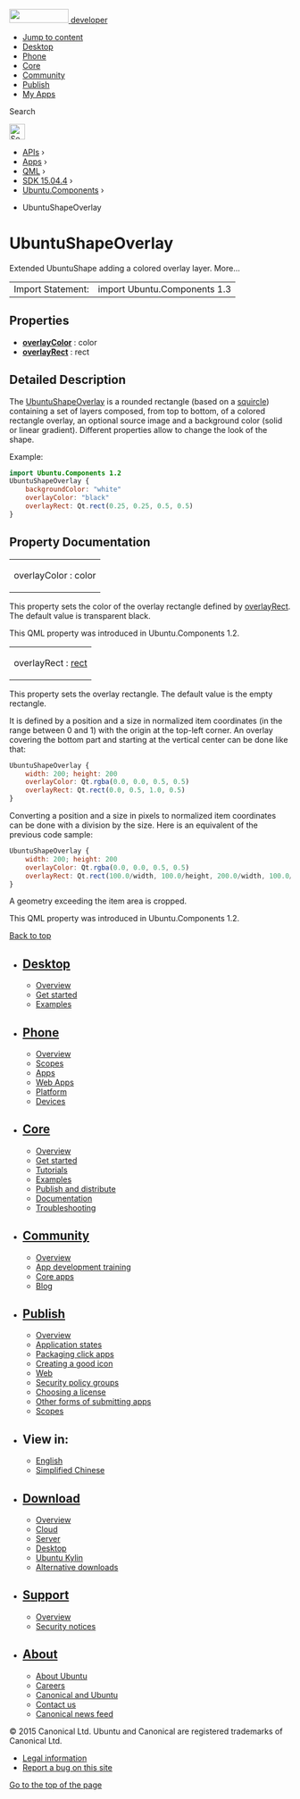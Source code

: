 <a href="https://developer.ubuntu.com/" class="logo-ubuntu"><img src="https://developer.ubuntu.com/assets/sites/ubuntu/latest/u/img/logos/logo-ubuntu-orange.svg" width="106" height="25" /> <span>developer</span></a>

-   [Jump to content](index.html#main-content)
-   [Desktop](https://developer.ubuntu.com/en/desktop/)
-   [Phone](https://developer.ubuntu.com/en/phone/)
-   [Core](https://developer.ubuntu.com/core)
-   [Community](https://developer.ubuntu.com/en/community/)
-   [Publish](https://developer.ubuntu.com/en/publish/)
-   [My Apps](https://myapps.developer.ubuntu.com/)

Search

<img src="https://developer.ubuntu.com/assets/sites/ubuntu/latest/u/img/search-white.svg" alt="Search" height="28" />

-   [APIs](../../../../index.html) ›
-   [Apps](../../../index.html) ›
-   [QML](../../index.html) ›
-   [SDK 15.04.4](../index.html) ›
-   [Ubuntu.Components](../Ubuntu.Components/index.html) ›

<!-- -->

-   UbuntuShapeOverlay

UbuntuShapeOverlay
==================

<span class="subtitle"></span>
Extended UbuntuShape adding a colored overlay layer. More...

|                   |                              |
|-------------------|------------------------------|
| Import Statement: | import Ubuntu.Components 1.3 |

<span id="properties"></span>
Properties
----------

-   ****[overlayColor](index.html#overlayColor-prop)**** : color
-   ****[overlayRect](index.html#overlayRect-prop)**** : rect

<span id="details"></span>
Detailed Description
--------------------

The [UbuntuShapeOverlay](index.html) is a rounded rectangle (based on a [squircle](https://en.wikipedia.org/wiki/Squircle)) containing a set of layers composed, from top to bottom, of a colored rectangle overlay, an optional source image and a background color (solid or linear gradient). Different properties allow to change the look of the shape.

Example:

``` qml
import Ubuntu.Components 1.2
UbuntuShapeOverlay {
    backgroundColor: "white"
    overlayColor: "black"
    overlayRect: Qt.rect(0.25, 0.25, 0.5, 0.5)
}
```

Property Documentation
----------------------

<table>
<colgroup>
<col width="100%" />
</colgroup>
<tbody>
<tr class="odd">
<td><p><span id="overlayColor-prop"></span><span class="name">overlayColor</span> : <span class="type">color</span></p></td>
</tr>
</tbody>
</table>

This property sets the color of the overlay rectangle defined by [overlayRect](index.html#overlayRect-prop). The default value is transparent black.

This QML property was introduced in Ubuntu.Components 1.2.

<table>
<colgroup>
<col width="100%" />
</colgroup>
<tbody>
<tr class="odd">
<td><p><span id="overlayRect-prop"></span><span class="name">overlayRect</span> : <span class="type"><a href="http://doc.qt.io/qt-5/qml-rect.html">rect</a></span></p></td>
</tr>
</tbody>
</table>

This property sets the overlay rectangle. The default value is the empty rectangle.

It is defined by a position and a size in normalized item coordinates (in the range between 0 and 1) with the origin at the top-left corner. An overlay covering the bottom part and starting at the vertical center can be done like that:

``` qml
UbuntuShapeOverlay {
    width: 200; height: 200
    overlayColor: Qt.rgba(0.0, 0.0, 0.5, 0.5)
    overlayRect: Qt.rect(0.0, 0.5, 1.0, 0.5)
}
```

Converting a position and a size in pixels to normalized item coordinates can be done with a division by the size. Here is an equivalent of the previous code sample:

``` qml
UbuntuShapeOverlay {
    width: 200; height: 200
    overlayColor: Qt.rgba(0.0, 0.0, 0.5, 0.5)
    overlayRect: Qt.rect(100.0/width, 100.0/height, 200.0/width, 100.0/height)
}
```

A geometry exceeding the item area is cropped.

This QML property was introduced in Ubuntu.Components 1.2.

[Back to top](index.html#)

-   [Desktop](https://developer.ubuntu.com/en/desktop/)
    ---------------------------------------------------

    -   [Overview](https://developer.ubuntu.com/en/desktop/)
    -   [Get started](http://snapcraft.io/?utm_source=developer.ubuntu.com&utm_medium=devportal&utm_term=snaps%20snapcraft%20desktop&utm_content=menu&utm_campaign=duc_snappers)
    -   [Examples](https://github.com/ubuntu/snappy-playpen)

-   [Phone](https://developer.ubuntu.com/en/phone/)
    -----------------------------------------------

    -   [Overview](https://developer.ubuntu.com/en/phone/)
    -   [Scopes](https://developer.ubuntu.com/en/phone/scopes/)
    -   [Apps](https://developer.ubuntu.com/en/phone/apps/)
    -   [Web Apps](https://developer.ubuntu.com/en/phone/web/)
    -   [Platform](https://developer.ubuntu.com/en/phone/platform/)
    -   [Devices](https://developer.ubuntu.com/en/phone/devices/)

-   [Core](https://developer.ubuntu.com/core)
    -----------------------------------------

    -   [Overview](https://developer.ubuntu.com/core)
    -   [Get started](https://developer.ubuntu.com/core/get-started)
    -   [Tutorials](https://developer.ubuntu.com/core/tutorials)
    -   [Examples](https://developer.ubuntu.com/core/examples)
    -   [Publish and distribute](https://developer.ubuntu.com/core/publish-and-distribute)
    -   [Documentation](https://developer.ubuntu.com/core/documentation)
    -   [Troubleshooting](https://developer.ubuntu.com/core/troubleshooting)

-   [Community](https://developer.ubuntu.com/en/community/)
    -------------------------------------------------------

    -   [Overview](https://developer.ubuntu.com/en/community/)
    -   [App development training](https://developer.ubuntu.com/en/community/training/)
    -   [Core apps](https://developer.ubuntu.com/en/community/core-apps/)
    -   [Blog](https://developer.ubuntu.com/en/community/blog/)

-   [Publish](https://developer.ubuntu.com/en/publish/)
    ---------------------------------------------------

    -   [Overview](https://developer.ubuntu.com/en/publish/)
    -   [Application states](https://developer.ubuntu.com/en/publish/application-states/)
    -   [Packaging click apps](https://developer.ubuntu.com/en/publish/packaging-click-apps/)
    -   [Creating a good icon](https://developer.ubuntu.com/en/publish/creating-a-good-icon/)
    -   [Web](https://developer.ubuntu.com/en/publish/web/)
    -   [Security policy groups](https://developer.ubuntu.com/en/publish/security-policy-groups/)
    -   [Choosing a license](https://developer.ubuntu.com/en/publish/choosing-a-license/)
    -   [Other forms of submitting apps](https://developer.ubuntu.com/en/publish/other-forms-of-submitting-apps/)
    -   [Scopes](https://developer.ubuntu.com/en/publish/scopes/)

-   View in:
    --------

    -   [English](index.html "Change to language: English")
    -   [Simplified Chinese](index.html "Change to language: Simplified Chinese")

-   [Download](http://ubuntu.com/download/)
    ---------------------------------------

    -   [Overview](http://ubuntu.com/download)
    -   [Cloud](http://ubuntu.com/download/cloud)
    -   [Server](http://ubuntu.com/download/server)
    -   [Desktop](http://ubuntu.com/download/desktop)
    -   [Ubuntu Kylin](http://ubuntu.com/download/ubuntu-kylin)
    -   [Alternative downloads](http://ubuntu.com/download/alternative-downloads)

-   [Support](http://ubuntu.com/support/)
    -------------------------------------

    -   [Overview](http://ubuntu.com/support)
    -   [Security notices](http://www.ubuntu.com/usn/)

-   [About](http://ubuntu.com/about/)
    ---------------------------------

    -   [About Ubuntu](http://ubuntu.com/about/about-ubuntu)
    -   [Careers](http://www.canonical.com/careers)
    -   [Canonical and Ubuntu](http://ubuntu.com/about/canonical-and-ubuntu)
    -   [Contact us](http://ubuntu.com/about/contact-us)
    -   [Canonical news feed](http://insights.ubuntu.com/feed/)

© 2015 Canonical Ltd. Ubuntu and Canonical are registered trademarks of Canonical Ltd.

-   [Legal information](http://www.ubuntu.com/legal)
-   [Report a bug on this site](https://bugs.launchpad.net/developer-ubuntu-com/)

<span class="accessibility-aid">[Go to the top of the page](index.html#)</span>
